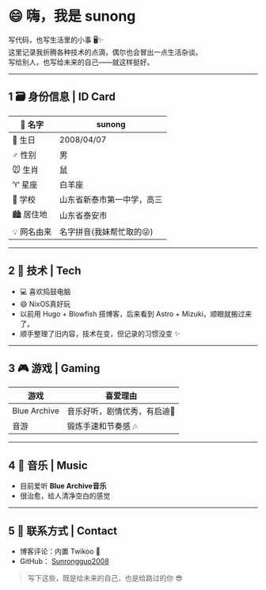 
# 😄 嗨，我是 sunong

写代码，也写生活里的小事 🖥️✨  
这里记录我折腾各种技术的点滴，偶尔也会冒出一点生活杂谈。  
写给别人，也写给未来的自己——就这样挺好。  

---

## 1 🗃️ 身份信息 | ID Card

| 🍒 名字   | sunong        |
| ------- | ------------- |
| 🎂 生日   | 2008/04/07    |
| ♂️ 性别   | 男             |
| 🐭 生肖   | 鼠             |
| ♈ 星座    | 白羊座           |
| 🏫 学校   | 山东省新泰市第一中学，高三 |
| 🏙️ 居住地 | 山东省泰安市        |
| 💡 网名由来 | 名字拼音(我妹帮忙取的😜)  |

---

## 2 🔧 技术 | Tech 

* 💻 喜欢捣鼓电脑
* 😄 NixOS真好玩
* 以前用 Hugo + Blowfish 搭博客，后来看到 Astro + Mizuki，顺眼就搬过来了。
* 顺手整理了旧内容，技术在变，但记录的习惯没变 ✨

---

## 3 🎮 游戏 | Gaming

| 游戏           | 喜爱理由            |
| ------------ | --------------- |
| Blue Archive | 音乐好听，剧情优秀，有启迪🧠 |
| 音游           | 锻炼手速和节奏感 🎶     |

---

## 4 🎵 音乐 | Music

* 目前爱听 **Blue Archive音乐**
* 很治愈，给人清净空白的感觉


---

## 5 📮 联系方式 | Contact

* 博客评论：内置 Twikoo 📝
* GitHub： [Sunrongguo2008](https://github.com/Sunrongguo2008)

> 写下这些，既是给未来的自己，也是给路过的你 😎


